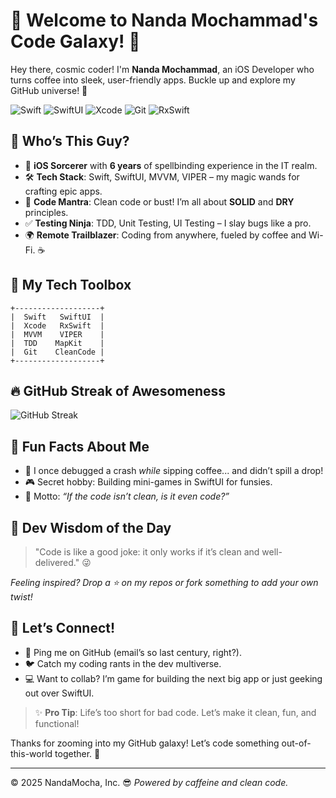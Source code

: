 # 🌌 Welcome to Nanda Mochammad's Code Galaxy! 🚀

Hey there, cosmic coder! I'm **Nanda Mochammad**, an iOS Developer who turns coffee into sleek, user-friendly apps. Buckle up and explore my GitHub universe! 🌟

![Swift](https://img.shields.io/badge/Swift-FA7343?style=flat&logo=swift&logoColor=white)
![SwiftUI](https://img.shields.io/badge/SwiftUI-0078D7?style=flat&logo=apple&logoColor=white)
![Xcode](https://img.shields.io/badge/Xcode-147EFB?style=flat&logo=xcode&logoColor=white)
![Git](https://img.shields.io/badge/Git-F05032?style=flat&logo=git&logoColor=white)
![RxSwift](https://img.shields.io/badge/RxSwift-B7178C?style=flat&logo=reactivex&logoColor=white)

## 🎉 Who’s This Guy?

- 📱 **iOS Sorcerer** with **6 years** of spellbinding experience in the IT realm.
- 🛠 **Tech Stack**: Swift, SwiftUI, MVVM, VIPER – my magic wands for crafting epic apps.
- 🧼 **Code Mantra**: Clean code or bust! I’m all about **SOLID** and **DRY** principles.
- ✅ **Testing Ninja**: TDD, Unit Testing, UI Testing – I slay bugs like a pro.
- 🌍 **Remote Trailblazer**: Coding from anywhere, fueled by coffee and Wi-Fi. ☕

## 🧰 My Tech Toolbox

```
+-------------------+
|  Swift   SwiftUI  |
|  Xcode   RxSwift  |
|  MVVM    VIPER    |
|  TDD    MapKit    |
|  Git    CleanCode |
+-------------------+
```

## 🔥 GitHub Streak of Awesomeness

![GitHub Streak](https://github-readme-streak-stats.herokuapp.com/?user=NandaMocha&theme=dark&hide_border=true)


## 🎯 Fun Facts About Me

- 🚀 I once debugged a crash *while* sipping coffee... and didn’t spill a drop!
- 🎮 Secret hobby: Building mini-games in SwiftUI for funsies.
- 🧠 Motto: *“If the code isn’t clean, is it even code?”*

## 💬 Dev Wisdom of the Day

> "Code is like a good joke: it only works if it’s clean and well-delivered." 😜

*Feeling inspired? Drop a ⭐ on my repos or fork something to add your own twist!*

## 🌈 Let’s Connect!

- 📧 Ping me on GitHub (email’s so last century, right?).
- 🐦 Catch my coding rants in the dev multiverse.
- 💻 Want to collab? I’m game for building the next big app or just geeking out over SwiftUI.

> ✨ **Pro Tip**: Life’s too short for bad code. Let’s make it clean, fun, and functional!

Thanks for zooming into my GitHub galaxy! Let’s code something out-of-this-world together. 🚀

---

© 2025 NandaMocha, Inc. 😎 *Powered by caffeine and clean code.*

